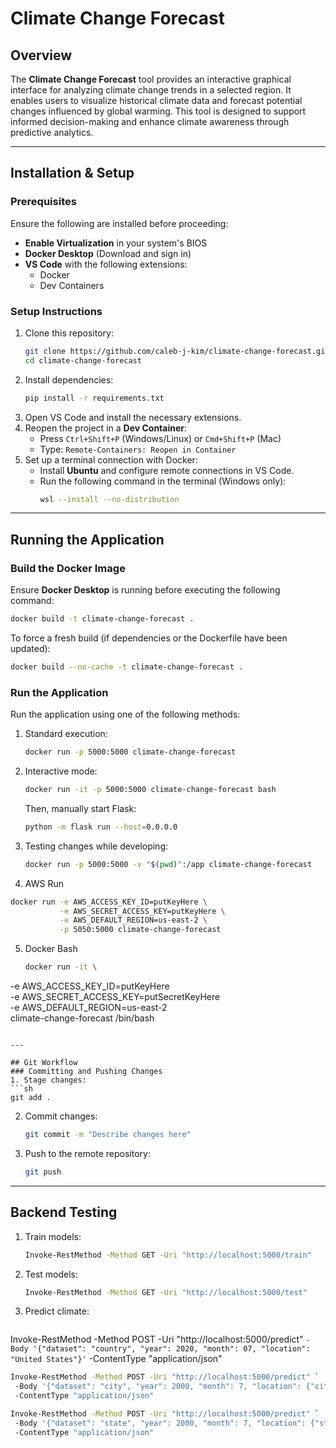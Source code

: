 # Climate Change Forecast

## Overview
The **Climate Change Forecast** tool provides an interactive graphical interface for analyzing climate change trends in a selected region. It enables users to visualize historical climate data and forecast potential changes influenced by global warming. This tool is designed to support informed decision-making and enhance climate awareness through predictive analytics.

---

## Installation & Setup
### Prerequisites
Ensure the following are installed before proceeding:
- **Enable Virtualization** in your system's BIOS
- **Docker Desktop** (Download and sign in)
- **VS Code** with the following extensions:
  - Docker
  - Dev Containers

### Setup Instructions
1. Clone this repository:
   ```sh
   git clone https://github.com/caleb-j-kim/climate-change-forecast.git
   cd climate-change-forecast
   ```
2. Install dependencies:
   ```sh
   pip install -r requirements.txt
   ```
3. Open VS Code and install the necessary extensions.
4. Reopen the project in a **Dev Container**:
   - Press `Ctrl+Shift+P` (Windows/Linux) or `Cmd+Shift+P` (Mac)
   - Type: `Remote-Containers: Reopen in Container`
5. Set up a terminal connection with Docker:
   - Install **Ubuntu** and configure remote connections in VS Code.
   - Run the following command in the terminal (Windows only):
     ```sh
     wsl --install --no-distribution
     ```

---

## Running the Application
### Build the Docker Image
Ensure **Docker Desktop** is running before executing the following command:
```sh
docker build -t climate-change-forecast .
```
To force a fresh build (if dependencies or the Dockerfile have been updated):
```sh
docker build --no-cache -t climate-change-forecast .
```

### Run the Application
Run the application using one of the following methods:
1. Standard execution:
   ```sh
   docker run -p 5000:5000 climate-change-forecast
   ```
2. Interactive mode:
   ```sh
   docker run -it -p 5000:5000 climate-change-forecast bash
   ```
   Then, manually start Flask:
   ```sh
   python -m flask run --host=0.0.0.0
   ```
3. Testing changes while developing:
   ```sh
   docker run -p 5000:5000 -v "$(pwd)":/app climate-change-forecast
   ```
4. AWS Run
```sh
docker run -e AWS_ACCESS_KEY_ID=putKeyHere \
           -e AWS_SECRET_ACCESS_KEY=putKeyHere \
           -e AWS_DEFAULT_REGION=us-east-2 \
           -p 5050:5000 climate-change-forecast
```

5. Docker Bash
   ```sh
   docker run -it \
  -e AWS_ACCESS_KEY_ID=putKeyHere \
  -e AWS_SECRET_ACCESS_KEY=putSecretKeyHere \
  -e AWS_DEFAULT_REGION=us-east-2 \
  climate-change-forecast /bin/bash
   ```

---

## Git Workflow
### Committing and Pushing Changes
1. Stage changes:
   ```sh
   git add .
   ```
2. Commit changes:
   ```sh
   git commit -m "Describe changes here"
   ```
3. Push to the remote repository:
   ```sh
   git push
   ```

---

## Backend Testing
1. Train models:
   ``` sh
   Invoke-RestMethod -Method GET -Uri "http://localhost:5000/train"

2. Test models:
   ``` sh
   Invoke-RestMethod -Method GET -Uri "http://localhost:5000/test"

3. Predict climate:
   ``` sh
Invoke-RestMethod -Method POST -Uri "http://localhost:5000/predict" `
    -Body '{"dataset": "country", "year": 2020, "month": 07, "location": "United States"}' `
    -ContentType "application/json"

   ``` sh
Invoke-RestMethod -Method POST -Uri "http://localhost:5000/predict" `
    -Body '{"dataset": "city", "year": 2000, "month": 7, "location": {"city": "New York", "country": "United States"}}' `
    -ContentType "application/json"

Invoke-RestMethod -Method POST -Uri "http://localhost:5000/predict" `
    -Body '{"dataset": "state", "year": 2000, "month": 7, "location": {"state": "Virginia", "country": "United States"}}' `
    -ContentType "application/json"
